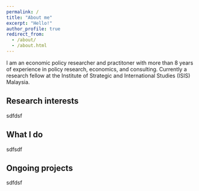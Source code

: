 ```yaml
---
permalink: /
title: "About me"
excerpt: "Hello!"
author_profile: true
redirect_from: 
  - /about/
  - /about.html
---
```


I am an economic policy researcher and practitoner with more than 8 years of experience in policy research, economics, and consulting. Currently a research fellow at the Institute of Strategic and International Studies (ISIS) Malaysia. 

## Research interests
sdfdsf

## What I do
sdfsdf
## Ongoing projects
sdfdsf